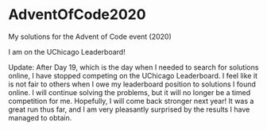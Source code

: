 # AdventOfCode2020
My solutions for the Advent of Code event (2020)

I am on the UChicago Leaderboard!

Update: After Day 19, which is the day when I needed to search for solutions
online, I have stopped competing on the UChicago Leaderboard. I feel like it is
not fair to others when I owe my leaderboard position to solutions I found
online. I will continue solving the problems, but it will no longer be a timed
competition for me. Hopefully, I will come back stronger next year! It was a
great run thus far, and I am very pleasantly surprised by the results I have
managed to obtain.
